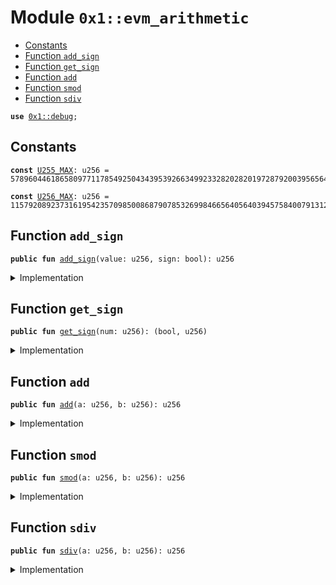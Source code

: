 
<a id="0x1_evm_arithmetic"></a>

# Module `0x1::evm_arithmetic`



-  [Constants](#@Constants_0)
-  [Function `add_sign`](#0x1_evm_arithmetic_add_sign)
-  [Function `get_sign`](#0x1_evm_arithmetic_get_sign)
-  [Function `add`](#0x1_evm_arithmetic_add)
-  [Function `smod`](#0x1_evm_arithmetic_smod)
-  [Function `sdiv`](#0x1_evm_arithmetic_sdiv)


<pre><code><b>use</b> <a href="../../aptos-stdlib/doc/debug.md#0x1_debug">0x1::debug</a>;
</code></pre>



<a id="@Constants_0"></a>

## Constants


<a id="0x1_evm_arithmetic_U255_MAX"></a>



<pre><code><b>const</b> <a href="arithmetic.md#0x1_evm_arithmetic_U255_MAX">U255_MAX</a>: u256 = 57896044618658097711785492504343953926634992332820282019728792003956564819967;
</code></pre>



<a id="0x1_evm_arithmetic_U256_MAX"></a>



<pre><code><b>const</b> <a href="arithmetic.md#0x1_evm_arithmetic_U256_MAX">U256_MAX</a>: u256 = 115792089237316195423570985008687907853269984665640564039457584007913129639935;
</code></pre>



<a id="0x1_evm_arithmetic_add_sign"></a>

## Function `add_sign`



<pre><code><b>public</b> <b>fun</b> <a href="arithmetic.md#0x1_evm_arithmetic_add_sign">add_sign</a>(value: u256, sign: bool): u256
</code></pre>



<details>
<summary>Implementation</summary>


<pre><code><b>public</b> <b>fun</b> <a href="arithmetic.md#0x1_evm_arithmetic_add_sign">add_sign</a>(value: u256, sign: bool): u256 {
    <b>if</b>(sign) {
        <a href="arithmetic.md#0x1_evm_arithmetic_U256_MAX">U256_MAX</a> - value + 1
    } <b>else</b> {
        value
    }
}
</code></pre>



</details>

<a id="0x1_evm_arithmetic_get_sign"></a>

## Function `get_sign`



<pre><code><b>public</b> <b>fun</b> <a href="arithmetic.md#0x1_evm_arithmetic_get_sign">get_sign</a>(num: u256): (bool, u256)
</code></pre>



<details>
<summary>Implementation</summary>


<pre><code><b>public</b> <b>fun</b> <a href="arithmetic.md#0x1_evm_arithmetic_get_sign">get_sign</a>(num: u256): (bool, u256) {
    <b>let</b> neg = <b>false</b>;
    <b>if</b>(num &gt; <a href="arithmetic.md#0x1_evm_arithmetic_U255_MAX">U255_MAX</a>) {
        neg = <b>true</b>;
        num = <a href="arithmetic.md#0x1_evm_arithmetic_U256_MAX">U256_MAX</a> - num + 1;
    };
    (neg, num)
}
</code></pre>



</details>

<a id="0x1_evm_arithmetic_add"></a>

## Function `add`



<pre><code><b>public</b> <b>fun</b> <a href="arithmetic.md#0x1_evm_arithmetic_add">add</a>(a: u256, b: u256): u256
</code></pre>



<details>
<summary>Implementation</summary>


<pre><code><b>public</b> <b>fun</b> <a href="arithmetic.md#0x1_evm_arithmetic_add">add</a>(a: u256, b: u256): u256 {
    <b>if</b>(a &gt; 0 && b &gt;= (<a href="arithmetic.md#0x1_evm_arithmetic_U256_MAX">U256_MAX</a> - a + 1)) {
        b - (<a href="arithmetic.md#0x1_evm_arithmetic_U256_MAX">U256_MAX</a> - a + 1)
    } <b>else</b> {
        a + b
    }
}
</code></pre>



</details>

<a id="0x1_evm_arithmetic_smod"></a>

## Function `smod`



<pre><code><b>public</b> <b>fun</b> <a href="arithmetic.md#0x1_evm_arithmetic_smod">smod</a>(a: u256, b: u256): u256
</code></pre>



<details>
<summary>Implementation</summary>


<pre><code><b>public</b> <b>fun</b> <a href="arithmetic.md#0x1_evm_arithmetic_smod">smod</a>(a: u256, b: u256): u256 {
    <b>let</b>(sg_a, num_a) = <a href="arithmetic.md#0x1_evm_arithmetic_get_sign">get_sign</a>(a);
    <b>let</b>(_sg_b, num_b) = <a href="arithmetic.md#0x1_evm_arithmetic_get_sign">get_sign</a>(b);
    <b>let</b> num_c = num_a % num_b;
    <a href="arithmetic.md#0x1_evm_arithmetic_add_sign">add_sign</a>(num_c, sg_a)
}
</code></pre>



</details>

<a id="0x1_evm_arithmetic_sdiv"></a>

## Function `sdiv`



<pre><code><b>public</b> <b>fun</b> <a href="arithmetic.md#0x1_evm_arithmetic_sdiv">sdiv</a>(a: u256, b: u256): u256
</code></pre>



<details>
<summary>Implementation</summary>


<pre><code><b>public</b> <b>fun</b> <a href="arithmetic.md#0x1_evm_arithmetic_sdiv">sdiv</a>(a: u256, b: u256): u256 {
    <b>let</b>(sg_a, num_a) = <a href="arithmetic.md#0x1_evm_arithmetic_get_sign">get_sign</a>(a);
    <b>let</b>(sg_b, num_b) = <a href="arithmetic.md#0x1_evm_arithmetic_get_sign">get_sign</a>(b);
    <a href="../../aptos-stdlib/doc/debug.md#0x1_debug_print">debug::print</a>(&sg_a);
    <a href="../../aptos-stdlib/doc/debug.md#0x1_debug_print">debug::print</a>(&num_a);
    <a href="../../aptos-stdlib/doc/debug.md#0x1_debug_print">debug::print</a>(&sg_b);
    <a href="../../aptos-stdlib/doc/debug.md#0x1_debug_print">debug::print</a>(&num_b);
    <b>let</b> num_c = num_a / num_b;
    <a href="arithmetic.md#0x1_evm_arithmetic_add_sign">add_sign</a>(num_c, (!sg_a && sg_b) || (sg_a && !sg_b))
}
</code></pre>



</details>


[move-book]: https://aptos.dev/move/book/SUMMARY
